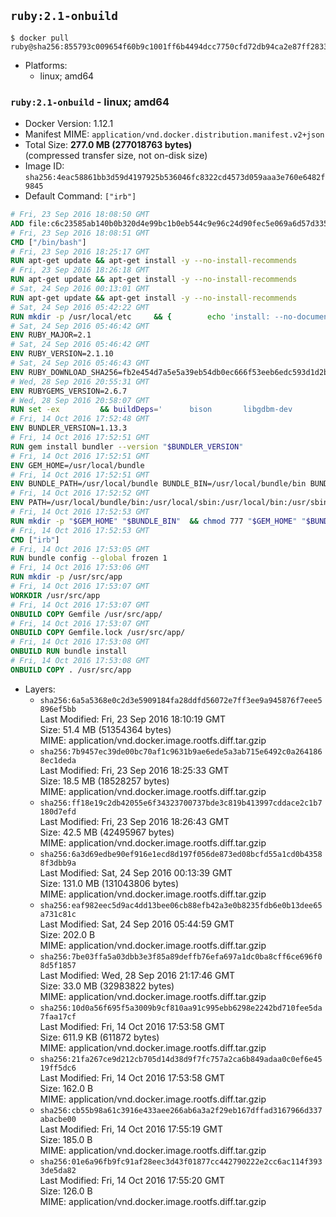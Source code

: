## `ruby:2.1-onbuild`

```console
$ docker pull ruby@sha256:855793c009654f60b9c1001ff6b4494dcc7750cfd72db94ca2e87ff2833dd785
```

-	Platforms:
	-	linux; amd64

### `ruby:2.1-onbuild` - linux; amd64

-	Docker Version: 1.12.1
-	Manifest MIME: `application/vnd.docker.distribution.manifest.v2+json`
-	Total Size: **277.0 MB (277018763 bytes)**  
	(compressed transfer size, not on-disk size)
-	Image ID: `sha256:4eac58861bb3d59d4197925b536046fc8322cd4573d059aaa3e760e6482f9845`
-	Default Command: `["irb"]`

```dockerfile
# Fri, 23 Sep 2016 18:08:50 GMT
ADD file:c6c23585ab140b0b320d4e99bc1b0eb544c9e96c24d90fec5e069a6d57d335ca in / 
# Fri, 23 Sep 2016 18:08:51 GMT
CMD ["/bin/bash"]
# Fri, 23 Sep 2016 18:25:17 GMT
RUN apt-get update && apt-get install -y --no-install-recommends 		ca-certificates 		curl 		wget 	&& rm -rf /var/lib/apt/lists/*
# Fri, 23 Sep 2016 18:26:18 GMT
RUN apt-get update && apt-get install -y --no-install-recommends 		bzr 		git 		mercurial 		openssh-client 		subversion 				procps 	&& rm -rf /var/lib/apt/lists/*
# Sat, 24 Sep 2016 00:13:01 GMT
RUN apt-get update && apt-get install -y --no-install-recommends 		autoconf 		automake 		bzip2 		file 		g++ 		gcc 		imagemagick 		libbz2-dev 		libc6-dev 		libcurl4-openssl-dev 		libdb-dev 		libevent-dev 		libffi-dev 		libgeoip-dev 		libglib2.0-dev 		libjpeg-dev 		libkrb5-dev 		liblzma-dev 		libmagickcore-dev 		libmagickwand-dev 		libmysqlclient-dev 		libncurses-dev 		libpng-dev 		libpq-dev 		libreadline-dev 		libsqlite3-dev 		libssl-dev 		libtool 		libwebp-dev 		libxml2-dev 		libxslt-dev 		libyaml-dev 		make 		patch 		xz-utils 		zlib1g-dev 	&& rm -rf /var/lib/apt/lists/*
# Sat, 24 Sep 2016 05:42:22 GMT
RUN mkdir -p /usr/local/etc 	&& { 		echo 'install: --no-document'; 		echo 'update: --no-document'; 	} >> /usr/local/etc/gemrc
# Sat, 24 Sep 2016 05:46:42 GMT
ENV RUBY_MAJOR=2.1
# Sat, 24 Sep 2016 05:46:42 GMT
ENV RUBY_VERSION=2.1.10
# Sat, 24 Sep 2016 05:46:43 GMT
ENV RUBY_DOWNLOAD_SHA256=fb2e454d7a5e5a39eb54db0ec666f53eeb6edc593d1d2b970ae4d150b831dd20
# Wed, 28 Sep 2016 20:55:31 GMT
ENV RUBYGEMS_VERSION=2.6.7
# Wed, 28 Sep 2016 20:58:07 GMT
RUN set -ex 		&& buildDeps=' 		bison 		libgdbm-dev 		ruby 	' 	&& apt-get update 	&& apt-get install -y --no-install-recommends $buildDeps 	&& rm -rf /var/lib/apt/lists/* 		&& wget -O ruby.tar.gz "https://cache.ruby-lang.org/pub/ruby/$RUBY_MAJOR/ruby-$RUBY_VERSION.tar.gz" 	&& echo "$RUBY_DOWNLOAD_SHA256 *ruby.tar.gz" | sha256sum -c - 		&& mkdir -p /usr/src/ruby 	&& tar -xzf ruby.tar.gz -C /usr/src/ruby --strip-components=1 	&& rm ruby.tar.gz 		&& cd /usr/src/ruby 		&& { 		echo '#define ENABLE_PATH_CHECK 0'; 		echo; 		cat file.c; 	} > file.c.new 	&& mv file.c.new file.c 		&& autoconf 	&& ./configure --disable-install-doc 	&& make -j"$(nproc)" 	&& make install 		&& apt-get purge -y --auto-remove $buildDeps 	&& cd / 	&& rm -r /usr/src/ruby 		&& gem update --system "$RUBYGEMS_VERSION"
# Fri, 14 Oct 2016 17:52:48 GMT
ENV BUNDLER_VERSION=1.13.3
# Fri, 14 Oct 2016 17:52:51 GMT
RUN gem install bundler --version "$BUNDLER_VERSION"
# Fri, 14 Oct 2016 17:52:51 GMT
ENV GEM_HOME=/usr/local/bundle
# Fri, 14 Oct 2016 17:52:51 GMT
ENV BUNDLE_PATH=/usr/local/bundle BUNDLE_BIN=/usr/local/bundle/bin BUNDLE_SILENCE_ROOT_WARNING=1 BUNDLE_APP_CONFIG=/usr/local/bundle
# Fri, 14 Oct 2016 17:52:52 GMT
ENV PATH=/usr/local/bundle/bin:/usr/local/sbin:/usr/local/bin:/usr/sbin:/usr/bin:/sbin:/bin
# Fri, 14 Oct 2016 17:52:53 GMT
RUN mkdir -p "$GEM_HOME" "$BUNDLE_BIN" 	&& chmod 777 "$GEM_HOME" "$BUNDLE_BIN"
# Fri, 14 Oct 2016 17:52:53 GMT
CMD ["irb"]
# Fri, 14 Oct 2016 17:53:05 GMT
RUN bundle config --global frozen 1
# Fri, 14 Oct 2016 17:53:06 GMT
RUN mkdir -p /usr/src/app
# Fri, 14 Oct 2016 17:53:07 GMT
WORKDIR /usr/src/app
# Fri, 14 Oct 2016 17:53:07 GMT
ONBUILD COPY Gemfile /usr/src/app/
# Fri, 14 Oct 2016 17:53:07 GMT
ONBUILD COPY Gemfile.lock /usr/src/app/
# Fri, 14 Oct 2016 17:53:08 GMT
ONBUILD RUN bundle install
# Fri, 14 Oct 2016 17:53:08 GMT
ONBUILD COPY . /usr/src/app
```

-	Layers:
	-	`sha256:6a5a5368e0c2d3e5909184fa28ddfd56072e7ff3ee9a945876f7eee5896ef5bb`  
		Last Modified: Fri, 23 Sep 2016 18:10:19 GMT  
		Size: 51.4 MB (51354364 bytes)  
		MIME: application/vnd.docker.image.rootfs.diff.tar.gzip
	-	`sha256:7b9457ec39de00bc70af1c9631b9ae6ede5a3ab715e6492c0a2641868ec1deda`  
		Last Modified: Fri, 23 Sep 2016 18:25:33 GMT  
		Size: 18.5 MB (18528257 bytes)  
		MIME: application/vnd.docker.image.rootfs.diff.tar.gzip
	-	`sha256:ff18e19c2db42055e6f34323700737bde3c819b413997cddace2c1b7180d7efd`  
		Last Modified: Fri, 23 Sep 2016 18:26:43 GMT  
		Size: 42.5 MB (42495967 bytes)  
		MIME: application/vnd.docker.image.rootfs.diff.tar.gzip
	-	`sha256:6a3d69edbe90ef916e1ecd8d197f056de873ed08bcfd55a1cd0b43588f3dbb9a`  
		Last Modified: Sat, 24 Sep 2016 00:13:39 GMT  
		Size: 131.0 MB (131043806 bytes)  
		MIME: application/vnd.docker.image.rootfs.diff.tar.gzip
	-	`sha256:eaf982eec5d9ac4dd13bee06cb88efb42a3e0b8235fdb6e0b13dee65a731c81c`  
		Last Modified: Sat, 24 Sep 2016 05:44:59 GMT  
		Size: 202.0 B  
		MIME: application/vnd.docker.image.rootfs.diff.tar.gzip
	-	`sha256:7be03ffa5a03dbb3e3f85a89deffb76efa697a1dc0ba8cff6ce696f08d5f1857`  
		Last Modified: Wed, 28 Sep 2016 21:17:46 GMT  
		Size: 33.0 MB (32983822 bytes)  
		MIME: application/vnd.docker.image.rootfs.diff.tar.gzip
	-	`sha256:10d0a56f695f5a3009b9cf810aa91c995ebb6298e2242bd710fee5da7faa17cf`  
		Last Modified: Fri, 14 Oct 2016 17:53:58 GMT  
		Size: 611.9 KB (611872 bytes)  
		MIME: application/vnd.docker.image.rootfs.diff.tar.gzip
	-	`sha256:21fa267ce9d212cb705d14d38d9f7fc757a2ca6b849adaa0c0ef6e4519ff5dc6`  
		Last Modified: Fri, 14 Oct 2016 17:53:58 GMT  
		Size: 162.0 B  
		MIME: application/vnd.docker.image.rootfs.diff.tar.gzip
	-	`sha256:cb55b98a61c3916e433aee266ab6a3a2f29eb167dffad3167966d337abacbe00`  
		Last Modified: Fri, 14 Oct 2016 17:55:19 GMT  
		Size: 185.0 B  
		MIME: application/vnd.docker.image.rootfs.diff.tar.gzip
	-	`sha256:01e6a96fb9fc91af28eec3d43f01877cc442790222e2cc6ac114f3933de5da82`  
		Last Modified: Fri, 14 Oct 2016 17:55:20 GMT  
		Size: 126.0 B  
		MIME: application/vnd.docker.image.rootfs.diff.tar.gzip
